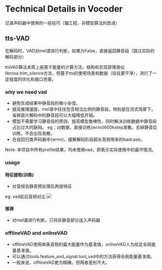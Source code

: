 # Technical Details in Vocoder

记录声码器中使用的一些技巧（偏工程，非模型算法的改进）

## tts-VAD

在解码时，VAD对mel谱进行判断，如果为False，直接返回静音段（跳过实际的解码部分）

ttsVAD算法本质上是基于能量的计算方法，结构和实现原理类似librosa.trim_silence方法，但基于tts的使用场景和数据（往往更干净），进行了一定程度的优化和接口完善。

### why we need vad

- 避免生成结果中静音段的微小杂音。
- 提高推理速度，mel谱中往往包含相当比例的静音段。特别是在流式场景下，省掉首片解码中的静音段可以大幅降低开销。
- 模型不需要学习静音段的预测，提高模型鲁棒性，同时解决训练数据中静音段占比过大的缺陷。
    eg：zjl数据，直接训练(wrnn)600kstep发散。去掉静音后训练，不会出现发散。
- 在自回归类声码器中(wrnn)，缓解解码阶段超长音频带来的badcase。

Note: 本项目中所有profile结果，均未使用vad，即表示实际使用中的最坏情况。

### usage

#### 特征提取(训练)
- 对音频去静音预处理后再提特征

eg: vad前后音频对比
![](pic/vad.png)

#### 推理
- 对mel谱进行判断，只将非静音部分送入声码器 

### offlineVAD and onlineVAD
- offlineVAD使用单条音频的最大能量作为基准值，onlineVAD人为给定全局能量基准值。
- 可以通过tools.feature_and_signal.tool_vad中的方法获得全局能量基准值。
- 一般来说，offlineVAD更为精确，但两者差别不大。

 